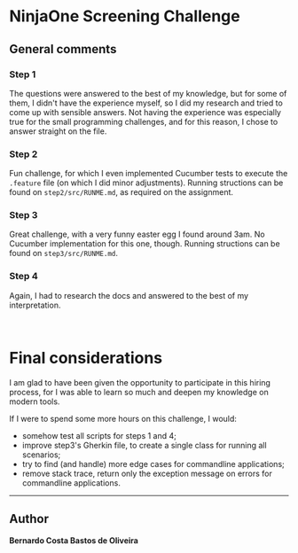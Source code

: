 # NinjaOne Screening Challenge

## General comments

### Step 1

The questions were answered to the best of my knowledge, but for some of them, I didn't have the experience myself, so I did my research and tried to come up with sensible answers. Not having the experience was especially true for the small programming challenges, and for this reason, I chose to answer straight on the file.

### Step 2

Fun challenge, for which I even implemented Cucumber tests to execute the `.feature` file (on which I did minor adjustments). Running structions can be found on `step2/src/RUNME.md`, as required on the assignment.

### Step 3

Great challenge, with a very funny easter egg I found around 3am. No Cucumber implementation for this one, though. Running structions can be found on `step3/src/RUNME.md`.

### Step 4

Again, I had to research the docs and answered to the best of my interpretation.

<br>

# Final considerations

I am glad to have been given the opportunity to participate in this hiring process, for I was able to learn so much and deepen my knowledge on modern tools.

If I were to spend some more hours on this challenge, I would:

- somehow test all scripts for steps 1 and 4;
- improve step3's Gherkin file, to create a single class for running all scenarios;
- try to find (and handle) more edge cases for commandline applications;
- remove stack trace, return only the exception message on errors for commandline applications.

---

## Author

**Bernardo Costa Bastos de Oliveira**
